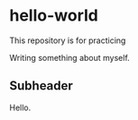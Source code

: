 # hello-world
This repository is for practicing


Writing something about myself. 


## Subheader 
Hello.